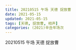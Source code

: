 ```yaml
---
title: 20210515 午场 天德 捉放曹
date: 2021-05-15
updated: 2021-05-15
tags: [天德, 捉放曹, 相声] 
categories: (2021)辛丑年场次 
---
```

20210515 午场 天德 捉放曹



